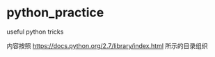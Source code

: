 # python_practice
useful python tricks

内容按照 https://docs.python.org/2.7/library/index.html 所示的目录组织
